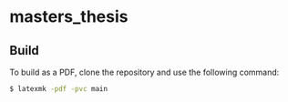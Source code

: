 # masters_thesis

## Build

To build as a PDF, clone the repository and use the following command:

```bash
$ latexmk -pdf -pvc main
```
